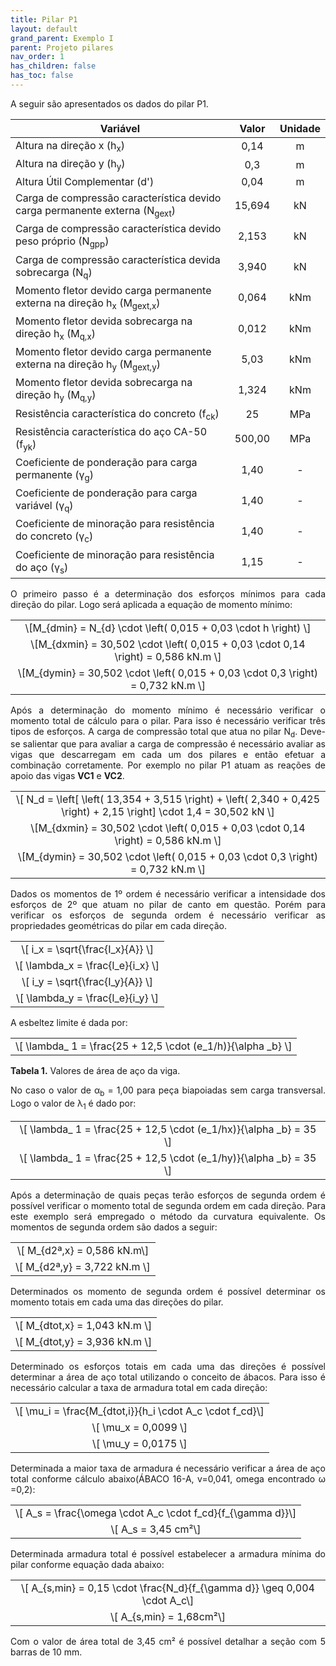 ```yaml
---
title: Pilar P1
layout: default
grand_parent: Exemplo I
parent: Projeto pilares
nav_order: 1
has_children: false
has_toc: false
---
```


<!--Don't delete this script-->
<script src = "https://polyfill.io/v3/polyfill.min.js?features=es6"></script>
<script id = "MathJax-script" async src="https://cdn.jsdelivr.net/npm/mathjax@3/es5/tex-mml-chtml.js"></script>
<!--Don't delete this script-->

<p align = "justify">
A seguir são apresentados os dados do pilar P1.
</p>

<table style = "width:100%">
<thead align="center">
  <tr>
    <th>Variável</th>
    <th>Valor</th>
    <th>Unidade</th>
  </tr>
</thead>
<tbody align="center">
  <tr>
    <td align = "left">Altura na direção x (h<sub>x</sub>)</td>
    <td>0,14</td>
    <td>m</td>
  </tr>
  <tr>
    <td align = "left">Altura na direção y (h<sub>y</sub>)</td>
    <td>0,3</td>
    <td>m</td>
  </tr>
  <tr>
    <td align = "left">Altura Útil Complementar (d')</td>
    <td>0,04</td>
    <td>m</td>
  </tr>
  <tr>
    <td align = "left">Carga de compressão característica devido carga permanente externa (N<sub>gext</sub>)</td>
    <td>15,694</td>
    <td>kN</td>
  </tr>
  <tr>
    <td align = "left">Carga de compressão característica devido peso próprio (N<sub>gpp</sub>)</td>
    <td>2,153</td>
    <td>kN</td>
  </tr>
  <tr>
    <td align = "left">Carga de compressão característica devida sobrecarga (N<sub>q</sub>)</td>
    <td>3,940</td>
    <td>kN</td>
  </tr>
  <tr>
    <td align = "left">Momento fletor devido carga permanente externa na direção h<sub>x</sub> (M<sub>gext,x</sub>)</td>
    <td>0,064</td>
    <td>kNm</td>
  </tr>
  <tr>
    <td align = "left">Momento fletor devida sobrecarga na direção h<sub>x</sub> (M<sub>q,x</sub>)</td>
    <td>0,012</td>
    <td>kNm</td>
  </tr>
  <tr>
    <td align = "left">Momento fletor devido carga permanente externa na direção h<sub>y</sub> (M<sub>gext,y</sub>)</td>
    <td>5,03</td>
    <td>kNm</td>
  </tr>
  <tr>
    <td align = "left">Momento fletor devida sobrecarga na direção h<sub>y</sub> (M<sub>q,y</sub>)</td>
    <td>1,324</td>
    <td>kNm</td>
  </tr>
  <tr>
    <td align = "left">Resistência característica do concreto (f<sub>ck</sub>)</td>
    <td>25</td>
    <td>MPa</td>
  </tr>
  <tr>
    <td align = "left">Resistência característica do aço CA-50 (f<sub>yk</sub>)</td>
    <td>500,00</td>
    <td>MPa</td>
  </tr>
  <tr>
    <td align = "left">Coeficiente de ponderação para carga permanente (γ<sub>g</sub>)</td>
    <td>1,40</td>
    <td>-</td>
  </tr>
  <tr>
    <td align = "left">Coeficiente de ponderação para carga variável (γ<sub>q</sub>)</td>
    <td>1,40</td>
    <td>-</td>
  </tr>
  <tr>
    <td align = "left">Coeficiente de minoração para resistência do concreto (γ<sub>c</sub>)</td>
    <td>1,40</td>
    <td>-</td>
  </tr>
  <tr>
    <td align = "left">Coeficiente de minoração para resistência do aço (γ<sub>s</sub>)</td>
    <td>1,15</td>
    <td>-</td>
  </tr>
</tbody>
</table>

<p align = "justify">
O primeiro passo é a determinação dos esforços mínimos para cada direção do pilar. Logo será aplicada a equação de momento mínimo:
</p>

<table style = "width:100%">
  <tr>
    <td align = "center">\[M_{dmin} = N_{d} \cdot \left( 0,015 + 0,03 \cdot h \right) \]</td>
  </tr>
  <tr>
    <td align = "center">\[M_{dxmin} = 30,502 \cdot \left( 0,015 + 0,03 \cdot 0,14 \right) = 0,586 kN.m \]</td>
  </tr>
  <tr>
    <td align = "center">\[M_{dymin} = 30,502 \cdot \left( 0,015 + 0,03 \cdot 0,3 \right) = 0,732 kN.m \]</td>
  </tr>
</table>


<p align = "justify">
Após a determinação do momento mínimo é necessário verificar o momento total de cálculo para o pilar. Para isso é necessário verificar três tipos de esforços. A carga de compressão total que atua no pilar N<sub>d</sub>. Deve-se salientar que para avaliar a carga de compressão é necessário avaliar as vigas que descarregam em cada um dos pilares e então efetuar a combinação corretamente. Por exemplo no pilar P1 atuam as reações de apoio das vigas <b>VC1</b> e <b>VC2</b>.
</p>

<table style = "width:100%">
  <tr>
    <td align = "center">\[ N_d = \left[ \left( 13,354 + 3,515 \right) + \left( 2,340 + 0,425 \right) + 2,15 \right] \cdot 1,4 = 30,502 kN \]</td>
  </tr>
  <tr>
    <td align = "center">\[M_{dxmin} = 30,502 \cdot \left( 0,015 + 0,03 \cdot 0,14 \right) = 0,586 kN.m \]</td>
  </tr>
  <tr>
    <td align = "center">\[M_{dymin} = 30,502 \cdot \left( 0,015 + 0,03 \cdot 0,3 \right) = 0,732 kN.m \]</td>
  </tr>
</table>

<p align = "justify">
Dados os momentos de 1º ordem é necessário verificar a intensidade dos esforços de 2º que atuam no pilar de canto em questão. Porém para verificar os esforços de segunda ordem é necessário verificar as propriedades geométricas do pilar em cada direção.  
</p>

<table style = "width:100%">
  <tr>
    <td align = "center">\[ i_x = \sqrt{\frac{I_x}{A}} \]</td>
  </tr>
  <tr>
    <td align = "center">\[ \lambda_x = \frac{l_e}{i_x} \]</td>
  </tr>
  <tr>
    <td align = "center">\[ i_y = \sqrt{\frac{I_y}{A}} \]</td>
  </tr>
  <tr>
    <td align = "center">\[ \lambda_y = \frac{l_e}{i_y} \]</td>
  </tr>
</table>

<p align = "justify">
A esbeltez limite é dada por:
</p>

<table>
  <tr>
    <td align = "center">\[ \lambda_ 1 = \frac{25 + 12,5 \cdot (e_1/h)}{\alpha _b} \]</td>
  </tr>
</table>

<p align = "justify" id = "tab2"><b>Tabela 1.</b> Valores de área de aço da viga.</p>

<p align = "justify">
No caso o valor de α<sub>b</sub> = 1,00 para peça biapoiadas sem carga transversal. Logo o valor de λ<sub>1</sub> é dado por:
</p>

<table>
  <tr>
    <td align = "center">\[ \lambda_ 1 = \frac{25 + 12,5 \cdot (e_1/hx)}{\alpha _b} = 35 \]</td>
  </tr>
  <tr>
    <td align = "center">\[ \lambda_ 1 = \frac{25 + 12,5 \cdot (e_1/hy)}{\alpha _b} = 35 \]</td>
  </tr>
</table>

<p align = "justify">
Após a determinação de quais peças terão esforços de segunda ordem é possível verificar o momento total de segunda ordem em cada direção. Para este exemplo será empregado o método da curvatura equivalente. Os momentos de segunda ordem são dados a seguir:
</p>

<table>
  <tr>
    <td align = "center">\[ M_{d2ª,x} = 0,586 kN.m\]</td>
  </tr>
  <tr>
    <td align = "center">\[ M_{d2ª,y} = 3,722 kN.m \]</td>
  </tr>
</table>

<p align = "justify">
Determinados os momento de segunda ordem é possível determinar os momento totais em cada uma das direções do pilar.
</p>

<table>
  <tr>
    <td align = "center">\[ M_{dtot,x} = 1,043 kN.m \]</td>
  </tr>
  <tr>
    <td align = "center">\[ M_{dtot,y} = 3,936 kN.m \]</td>
  </tr>
</table>

<p align = "justify">
Determinado os esforços totais em cada uma das direções é possível determinar a área de aço total utilizando o conceito de ábacos. Para isso é necessário calcular a taxa de armadura total em cada direção:
</p>

<table>
  <tr>
    <td align = "center">\[ \mu_i = \frac{M_{dtot,i}}{h_i \cdot A_c \cdot f_cd}\]</td>
  </tr>
  <tr>
    <td align = "center">\[ \mu_x = 0,0099 \]</td>
  </tr>
   <tr>
    <td align = "center">\[ \mu_y = 0,0175 \]</td>
  </tr>
</table>

<p align = "justify">
Determinada a maior taxa de armadura é necessário verificar a área de aço total conforme cálculo abaixo(ÁBACO 16-A, v=0,041, omega encontrado ω =0,2):
</p>

<table>
  <tr>
    <td align = "center">\[ A_s = \frac{\omega \cdot A_c \cdot f_cd}{f_{\gamma d}}\]</td>
  </tr>
  <tr>
    <td align = "center">\[ A_s = 3,45 cm²\]</td>
  </tr>
</table>

<p align = "justify">
Determinada armadura total é possível estabelecer a armadura mínima do pilar conforme equação dada abaixo:
</p>

<table>
  <tr>
    <td align = "center">\[ A_{s,min} = 0,15 \cdot \frac{N_d}{f_{\gamma d}} \geq 0,004 \cdot A_c\]</td>
  </tr>
  <tr>
    <td align = "center">\[ A_{s,min} = 1,68cm²\]</td>
  </tr>
</table>

<p align = "justify">
Com o valor de área total de 3,45 cm² é possível detalhar a seção com 5 barras de 10 mm.
</p>
